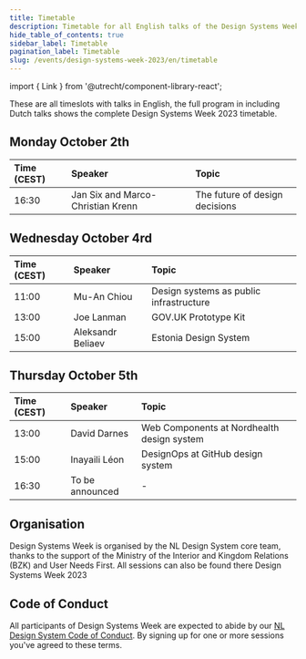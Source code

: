 ```yaml
---
title: Timetable
description: Timetable for all English talks of the Design Systems Week 2023
hide_table_of_contents: true
sidebar_label: Timetable
pagination_label: Timetable
slug: /events/design-systems-week-2023/en/timetable
---
```


import { Link } from '@utrecht/component-library-react';

<div lang="en">

These are all timeslots with talks in English, <Link href="/events/design-systems-week-2023/tijdschema" hrefLang="nl-NL">the full program in including Dutch talks</Link> shows the complete Design Systems Week 2023 timetable.

## Monday October 2th

| Time (CEST) | Speaker                           | Topic                                                                                                                      |
| :---------- | :-------------------------------- | :------------------------------------------------------------------------------------------------------------------------- |
| 16:30       | Jan Six and Marco-Christian Krenn | <Link href="https://www.gebruikercentraal.nl/agenda/the-future-of-design-decisions/">The future of design decisions</Link> |

## Wednesday October 4rd

| Time (CEST) | Speaker           | Topic                                                                                                                                               |
| :---------- | :---------------- | :-------------------------------------------------------------------------------------------------------------------------------------------------- |
| 11:00       | Mu-An Chiou       | <Link href="https://www.gebruikercentraal.nl/agenda/design-systems-as-public-infrastructure#english">Design systems as public infrastructure</Link> |
| 13:00       | Joe Lanman        | <Link href="https://www.gebruikercentraal.nl/agenda/the-gov-uk-prototype-kit/#english">GOV.UK Prototype Kit</Link>                                  |
| 15:00       | Aleksandr Beliaev | <Link href="https://www.gebruikercentraal.nl/agenda/estland-design-system/#english">Estonia Design System</Link>                                    |

## Thursday October 5th

| Time (CEST) | Speaker         | Topic                                                                                                                                                                |
| :---------- | :-------------- | :------------------------------------------------------------------------------------------------------------------------------------------------------------------- |
| 13:00       | David Darnes    | <Link href="https://www.gebruikercentraal.nl/agenda/design-systems-web-components-what-works-what-doesnt/#english">Web Components at Nordhealth design system</Link> |
| 15:00       | Inayaili Léon   | <Link href="https://www.gebruikercentraal.nl/agenda/designops-designing-the-api-of-design-teams/#english">DesignOps at GitHub design system</Link>                   |
| 16:30       | To be announced | -                                                                                                                                                                    |

</div>

## Organisation

Design Systems Week is organised by the NL Design System core team, thanks to the support of the Ministry of the Interior and Kingdom Relations (BZK) and <Link href="https://international.gebruikercentraal.nl">User Needs First</Link>. All sessions can also be found there <Link href="https://international.gebruikercentraal.nl/design-systems-week-2023/">Design Systems Week 2023</Link>

## Code of Conduct

All participants of Design Systems Week are expected to abide by our [NL Design System Code of Conduct](https://github.com/nl-design-system/.github/blob/main/CODE_OF_CONDUCT.md). By signing up for one or more sessions you've agreed to these terms.
